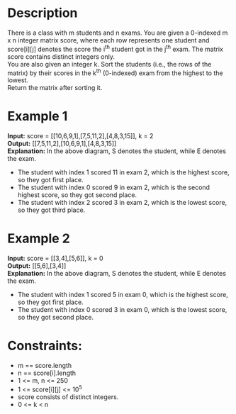 # Description
There is a class with m students and n exams. You are given a 0-indexed m x n integer matrix score, where each row represents one student and score[i][j] denotes the score the i<sup>th</sup> student got in the j<sup>th</sup> exam. The matrix score contains distinct integers only.
<br>
You are also given an integer k. Sort the students (i.e., the rows of the matrix) by their scores in the k<sup>th</sup> (0-indexed) exam from the highest to the lowest.
<br>
Return the matrix after sorting it.

# Example 1
<b>Input:</b> score = [[10,6,9,1],[7,5,11,2],[4,8,3,15]], k = 2
<br>
<b>Output:</b> [[7,5,11,2],[10,6,9,1],[4,8,3,15]]
<br>
<b>Explanation:</b> In the above diagram, S denotes the student, while E denotes the exam.
- The student with index 1 scored 11 in exam 2, which is the highest score, so they got first place.
- The student with index 0 scored 9 in exam 2, which is the second highest score, so they got second place.
- The student with index 2 scored 3 in exam 2, which is the lowest score, so they got third place.

# Example 2
<b>Input:</b> score = [[3,4],[5,6]], k = 0
<br>
<b>Output:</b> [[5,6],[3,4]]
<br>
<b>Explanation:</b> In the above diagram, S denotes the student, while E denotes the exam.
- The student with index 1 scored 5 in exam 0, which is the highest score, so they got first place.
- The student with index 0 scored 3 in exam 0, which is the lowest score, so they got second place.

# Constraints:
- m == score.length
- n == score[i].length
- 1 <= m, n <= 250
- 1 <= score[i][j] <= 10<sup>5</sup>
- score consists of distinct integers.
- 0 <= k < n